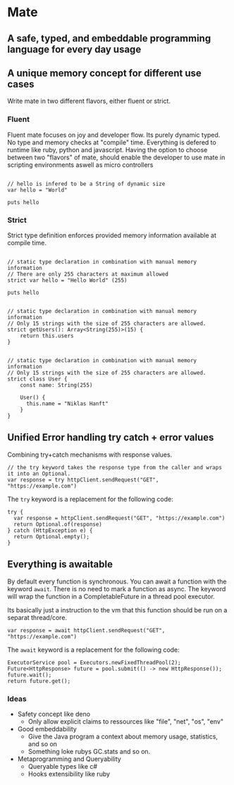 # Mate
## A safe, typed, and embeddable programming language for every day usage

## A unique memory concept for different use cases

Write mate in two different flavors, either fluent or strict.

### Fluent

Fluent mate focuses on joy and developer flow. Its purely dynamic typed. No type and memory checks at "compile" time.
Everything is defered to runtime like ruby, python and javascript. Having the option to choose between two "flavors" of mate, 
should enable the developer to use mate in scripting environments aswell as micro controllers

```m8

// hello is infered to be a String of dynamic size
var hello = "World"

puts hello

```

### Strict
Strict type definition enforces provided memory information available at compile time.

```m8

// static type declaration in combination with manual memory information
// There are only 255 characters at maximum allowed
strict var hello = "Hello World" (255)

puts hello

```

```m8

// static type declaration in combination with manual memory information
// Only 15 strings with the size of 255 characters are allowed.
strict getUsers(): Array<String(255)>(15) {
    return this.users
}

```

```m8

// static type declaration in combination with manual memory information
// Only 15 strings with the size of 255 characters are allowed.
strict class User {
    const name: String(255)
    
    User() {
      this.name = "Niklas Hanft"
    }
}

```

## Unified Error handling try catch + error values

Combining try+catch mechanisms with response values. 

```
// the try keyword takes the response type from the caller and wraps it into an Optional.
var response = try httpClient.sendRequest("GET", "https://example.com")
```

The `try` keyword is a replacement for the following code:

```
try {
  var response = httpClient.sendRequest("GET", "https://example.com")
  return Optional.of(response)
} catch (HttpException e) {
  return Optional.empty();
}
```

## Everything is awaitable

By default every function is synchronous. You can await a function with the keyword `await`. There is no need to mark a function as async. The keyword will wrap the function in a CompletableFuture in a thread pool executor. 

Its basically just a instruction to the vm that this function should be run on a separat thread/core.

```
var response = await httpClient.sendRequest("GET", "https://example.com")
```

The `await` keyword is a replacement for the following code:


```
ExecutorService pool = Executors.newFixedThreadPool(2);
Future<HttpResponse> future = pool.submit(() -> new HttpResponse());
future.wait();
return future.get();
```


### Ideas

- Safety concept like deno
  - Only allow explicit claims to ressources like "file", "net", "os", "env"
- Good embeddability
  - Give the Java program a context about memory usage, statistics, and so on
  - Something loke rubys GC.stats and so on.
- Metaprogramming and Queryability
  - Queryable types like c#
  - Hooks extensibility like ruby
